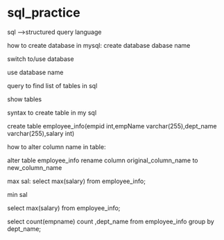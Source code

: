 # sql_practice

sql -->structured query language

how to create database in mysql:
create database dabase name

switch to/use database

use database name

query to find list of tables in sql

show tables

syntax to create table in my sql

create table employee_info(empid int,empName varchar(255),dept_name varchar(255),salary int)

how to alter column name in table:

alter table employee_info rename column original_column_name to new_column_name

max sal:
select max(salary) from employee_info;

min sal

select max(salary) from employee_info;

 select count(empname) count  ,dept_name from employee_info group by dept_name;

